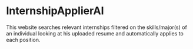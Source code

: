 # InternshipApplierAI
This website searches relevant internships filtered on the skills/major(s) of an individual looking at his uploaded resume and automatically applies to each position. 
